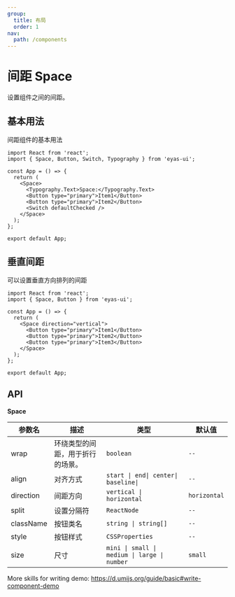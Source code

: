 ```yaml
---
group:
  title: 布局
  order: 1
nav:
  path: /components
---
```


# 间距 Space

设置组件之间的间距。

## 基本用法

间距组件的基本用法

```tsx
import React from 'react';
import { Space, Button, Switch, Typography } from 'eyas-ui';

const App = () => {
  return (
    <Space>
      <Typography.Text>Space:</Typography.Text>
      <Button type="primary">Item1</Button>
      <Button type="primary">Item2</Button>
      <Switch defaultChecked />
    </Space>
  );
};

export default App;
```

## 垂直间距

可以设置垂直方向排列的间距

```tsx
import React from 'react';
import { Space, Button } from 'eyas-ui';

const App = () => {
  return (
    <Space direction="vertical">
      <Button type="primary">Item1</Button>
      <Button type="primary">Item2</Button>
      <Button type="primary">Item3</Button>
    </Space>
  );
};

export default App;
```

## API

**Space**

| 参数名 | 描述 | 类型 | 默认值 |
| --- | --- | --- | --- |
| wrap | 环绕类型的间距，用于折行的场景。 | `boolean` | `--` |
| align | 对齐方式 | `start \| end\| center\| baseline\|` | `--` |
| direction | 间距方向 | `vertical \| horizontal ` | `horizontal` |
| split | 设置分隔符 | `ReactNode` | `--` |
| className | 按钮类名 | `string \| string[] ` | `--` |
| style | 按钮样式 | `CSSProperties ` | `--` |
| size | 尺寸 | `mini \| small \| medium \| large \| number` | `small` |

More skills for writing demo: https://d.umijs.org/guide/basic#write-component-demo
